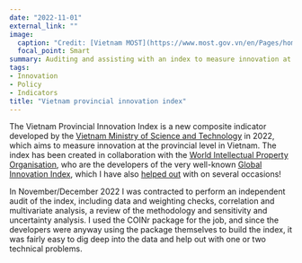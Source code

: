 ```yaml
---
date: "2022-11-01"
external_link: ""
image:
  caption: "Credit: [Vietnam MOST](https://www.most.gov.vn/en/Pages/home.aspx)"
  focal_point: Smart
summary: Auditing and assisting with an index to measure innovation at the regional level in Vietnam.
tags:
- Innovation
- Policy
- Indicators
title: "Vietnam provincial innovation index"
---
```


The Vietnam Provincial Innovation Index is a new composite indicator developed by the [Vietnam Ministry of Science and Technology](https://www.most.gov.vn/en/Pages/home.aspx) in 2022, which aims to measure innovation at the provincial level in Vietnam. The index has been created in collaboration with the [World Intellectual Property Organisation](https://www.wipo.int/portal/en/index.html), who are the developers of the very well-known [Global Innovation Index](https://www.globalinnovationindex.org/Home), which I have also [helped out](https://www.willbecker.me/project/gii/) with on several occasions!

In November/December 2022 I was contracted to perform an independent audit of the index, including data and weighting checks, correlation and multivariate analysis, a review of the methodology and sensitivity and uncertainty analysis. I used the COINr package for the job, and since the developers were anyway using the package themselves to build the index, it was fairly easy to dig deep into the data and help out with one or two technical problems.
